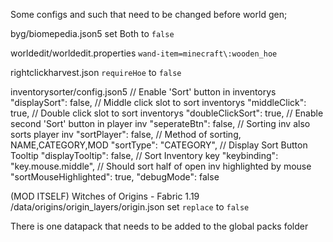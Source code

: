 Some configs and such that need to be changed before world gen; 

byg/biomepedia.json5
set Both to `false` 

worldedit/worldedit.properties
`wand-item=minecraft\:wooden_hoe`

rightclickharvest.json
`requireHoe` to `false`

inventorysorter/config.json5
	// Enable 'Sort' button in inventorys
	"displaySort": false,
	// Middle click slot to sort inventorys
	"middleClick": true,
	// Double click slot to sort inventorys
	"doubleClickSort": true,
	// Enable second 'Sort' button in player inv
	"seperateBtn": false,
	// Sorting inv also sorts player inv
	"sortPlayer": false,
	// Method of sorting, NAME,CATEGORY,MOD
	"sortType": "CATEGORY",
	// Display Sort Button Tooltip
	"displayTooltip": false,
	// Sort Inventory key
	"keybinding": "key.mouse.middle",
	// Should sort half of open inv highlighted by mouse
	"sortMouseHighlighted": true,
	"debugMode": false


(MOD ITSELF) Witches of Origins - Fabric 1.19
/data/origins/origin_layers/origin.json
set `replace` to `false`

There is one datapack that needs to be added to the global packs folder 

